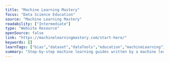 ```yaml
---
title: "Machine Learning Mastery"
focus: "Data Science Education"
source: "Machine Learning Mastery"
readability: ["Intermediate"]
type: "Website Resource"
openSource: false
link: "https://machinelearningmastery.com/start-here/"
keywords: []
learnTags: ["bias","dataset","dataTools","education","machineLearning"]
summary: "Step-by-step machine learning guides written by a machine learning practitioner for people of all knowledge levels. "
---
```

